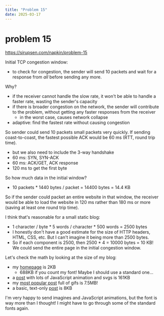 ```yaml
---
title: "Problem 15"
date: 2025-03-17
---
```


# problem 15

https://sirupsen.com/napkin/problem-15

Initial TCP congestion window:
- to check for congestion, the sender will send 10 packets
  and wait for a response from _all_ before sending any more.

Why?
- if the receiver cannot handle the slow rate, it won't be able to
  handle a faster rate, wasting the sender's capacity
- if there is broader congestion on the network, the sender
  will contribute to the problem, without getting any faster
  responses from the receiver
  - in the worst case, causes network collapse
- adaptive: find the fastest rate without causing congestion

So sender could send 10 packets small packets very quickly.
If sending coast-to-coast, the fastest possible ACK would be
60 ms (RTT, round trip time).
* but we also need to include the 3-way handshake
* 60 ms: SYN, SYN-ACK
* 60 ms: ACK/GET, ACK response
* 120 ms to get the first byte

So how much data in the initial window?
* 10 packets * 1440 bytes / packet = 14400 bytes = 14.4 KB

So if the sender could packet an entire website in that window,
the receiver would be able to load the website in 120 ms rather
than 180 ms or more (saving at least one round trip time).

I think that's reasonable for a small static blog:
* 1 character / byte * 5 words / character * 500 words = 2500 bytes
* I honestly don't have a good estimate for the size of HTTP headers,
  HTML, CSS, etc. But I can't imagine it being more than 2500 bytes. 
* So if each component is 2500, then 2500 * 4 = 10000 bytes = 10 KB! 
  We could send the entire page in the initial congestion window.

Let's check the math by looking at the size of my blog:
* my [homepage](https://timmastny.com) is 2KB
  * 688KB if you count my font! Maybe I should use a standard one... 
* a [post](https://timmastny.com/blog/visualizing-cpu-pipelining/) with lots of JavaScript animation and svgs is 161KB 
* my [most popular post](https://timmastny.com/blog/a-star-tricks-for-videogame-path-finding/) full of gifs is 7.5MB!
* a basic, text-only [post](https://timmastny.com/blog/garbage-collection-crafting-interpreters/) is 8KB

I'm very happy to send imagines and JavaScript animations,
but the font is way more than I thought! I might have to go through
some of the standard fonts again. 
